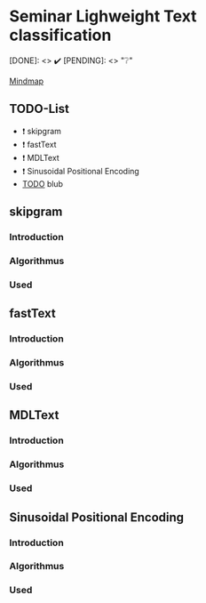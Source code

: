 # Seminar Lighweight Text classification
   [TODO]: <> ":heavy_exclamation_mark:"
   [DONE]: <> :heavy_check_mark:
   [PENDING]: <> ":grey_question:"


[Mindmap](https://www.mindmeister.com/2089883874)
## TODO-List
 - :heavy_exclamation_mark: skipgram
 - :heavy_exclamation_mark: fastText
 - :heavy_exclamation_mark: MDLText
 - :heavy_exclamation_mark: Sinusoidal Positional Encoding
 - [TODO] blub

## skipgram
### Introduction
### Algorithmus
### Used

## fastText
### Introduction
### Algorithmus
### Used

## MDLText
### Introduction
### Algorithmus
### Used

## Sinusoidal Positional Encoding
### Introduction
### Algorithmus
### Used
